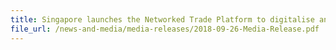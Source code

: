 ```yaml
---
title: Singapore launches the Networked Trade Platform to digitalise and streamline end-to-end trade processes  
file_url: /news-and-media/media-releases/2018-09-26-Media-Release.pdf
---
```

